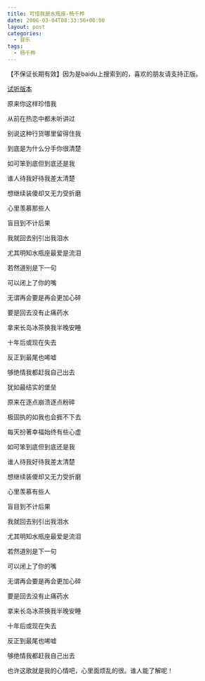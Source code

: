 ```yaml
---
title: 可惜我是水瓶座-杨千桦
date: 2006-03-04T08:33:56+00:00
layout: post
categories:
  - 音乐
tags:
  - 杨千桦
---
```


【不保证长期有效】因为是baidu上搜索到的，喜欢的朋友请支持正版。

[试听版本](http://music.163.com/#/song?id=316654)

原来你这样珍惜我

从前在热恋中都未听讲过

别说这种行货哪里留得住我

到底是为什么分手你很清楚

如可笨到底但到底还是我

谁人待我好待我差太清楚

想继续装傻却又无力受折磨

心里羡慕那些人

盲目到不计后果

我就回去别引出我泪水

尤其明知水瓶座最爱是流泪

若然道别是下一句

可以闭上了你的嘴

无谓再会要是再会更加心碎

要是回去没有止痛药水

拿来长岛冰茶换我半晚安睡

十年后或现在失去

反正到最尾也唏嘘

够绝情我都赶我自己出去

犹如最结实的堡垒

原来在逐点崩溃逐点粉碎

极固执的如我也会捱不下去

每天扮著幸福始终有些心虚

如可笨到底但到底还是我

谁人待我好待我差太清楚

想继续装傻却又无力受折磨

心里羡慕有些人

盲目到不计后果

我就回去别引出我泪水

尤其明知水瓶座最爱是流泪

若然道别是下一句

可以闭上了你的嘴

无谓再会要是再会更加心碎

要是回去没有止痛药水

拿来长岛冰茶换我半晚安睡

十年后或现在失去

反正到最尾也唏嘘

够绝情我都赶我自己出去

也许这歌就是我的心情吧，心里面烦乱的很。谁人能了解呢！